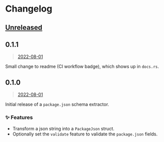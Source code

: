 # Changelog

## [Unreleased](https://github.com/ifiokjr/package_json_schema/compare/0.1.1...HEAD)

## 0.1.1

> [2022-08-01](https://github.com/ifiokjr/package_json_schema/compare/0.1.0...0.1.1)

Small change to readme (CI workflow badge), which shows up in `docs.rs`.

## 0.1.0

> [2022-08-01](https://github.com/ifiokjr/package_json_schema/compare/931629a...0.1.0)

Initial release of a `package.json` schema extractor.

### ✨ Features

- Transform a json string into a `PackageJson` struct.
- Optionally set the `validate` feature to validate the `package.json` fields.
